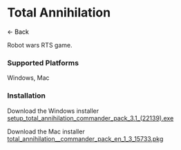 # Total Annihilation
<a href="javascript:history.back()" style="text-decoration: none; color: black;">&#8592; Back</a>


Robot wars RTS game.


### Supported Platforms
Windows, Mac


### Installation
Download the Windows installer [setup_total_annihilation_commander_pack_3.1_(22139).exe](https://grlanparty.info/total_annihilation/setup_total_annihilation_commander_pack_3.1_(22139).exe)


Download the Mac installer [total_annihilation__commander_pack_en_1_3_15733.pkg](https://grlanparty.info/total_annihilation/total_annihilation__commander_pack_en_1_3_15733.pkg)

